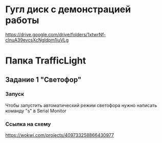 # Гугл диск с демонстрацией работы
https://drive.google.com/drive/folders/1xtwrNf-clnuA39evcsXcNgldpm1iuVLg



# Папка TrafficLight
## Задание 1 "Светофор"

### Запуск
Чтобы запустить автоматический режим светофора нужно написать команду "s" в Serial Monitor

### Ссылка на схему
https://wokwi.com/projects/409733258866430977
